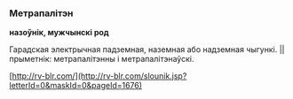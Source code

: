 ### Метрапалітэн
**назоўнік, мужчынскі род**

Гарадская электрычная падземная, наземная або надземная чыгункі. || прыметнік: метрапалітэнны і метрапалітэнаўскі.

<a rel="author">[http://rv-blr.com/](http://rv-blr.com/slounik.jsp?letterId=0&maskId=0&pageId=1676)</a>
